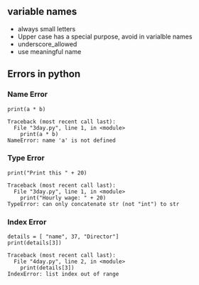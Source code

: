 
## variable names

* always small letters
* Upper case has a special purpose, avoid in varialble names
* underscore_allowed
* use meaningful name



## Errors in python

### Name Error

```
print(a * b)
```

```
Traceback (most recent call last):
  File "3day.py", line 1, in <module>
    print(a * b)
NameError: name 'a' is not defined
```


### Type Error

```
print("Print this " + 20)
```
```
Traceback (most recent call last):
  File "3day.py", line 1, in <module>
    print("Hourly wage: " + 20)
TypeError: can only concatenate str (not "int") to str
```

### Index Error

```
details = [ "name", 37, "Director"]
print(details[3])
```
```
Traceback (most recent call last):
  File "4day.py", line 2, in <module>
    print(details[3])
IndexError: list index out of range
```
